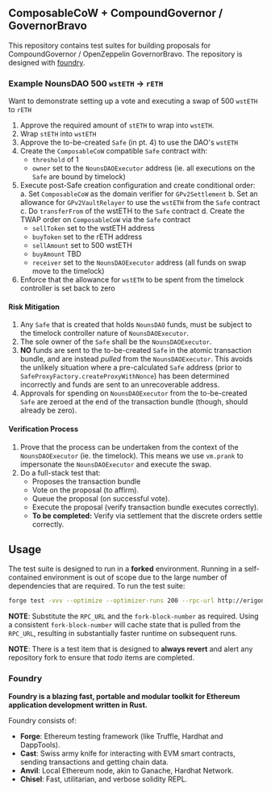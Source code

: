 ## ComposableCoW + CompoundGovernor / GovernorBravo

This repository contains test suites for building proposals for CompoundGovernor / OpenZeppelin GovernorBravo. The repository is designed with [foundry](https://book.getfoundry.sh).

### Example NounsDAO 500 `wstETH` -> `rETH`

Want to demonstrate setting up a vote and executing a swap of 500 `wstETH` to `rETH`

1. Approve the required amount of `stETH` to wrap into `wstETH`.
2. Wrap `stETH` into `wstETH`
3. Approve the to-be-created `Safe` (in pt. 4) to use the DAO's `wstETH`
4. Create the `ComposableCoW` compatible `Safe` contract with:
    - `threshold` of 1
    - `owner` set to the `NounsDAOExecutor` address (ie. all executions on the `Safe` are bound by timelock)
5. Execute post-Safe creation configuration and create conditional order:
a. Set `ComposableCoW` as the domain verifier for `GPv2Settlement`
b. Set an allowance for `GPv2VaultRelayer` to use the `wstETH` from the `Safe` contract
c. Do `transferFrom` of the wstETH to the `Safe` contract
d. Create the TWAP order on `ComposableCoW` via the `Safe` contract
    - `sellToken` set to the wstETH address
    - `buyToken` set to the rETH address
    - `sellAmount` set to 500 wstETH
    - `buyAmount` TBD
    - `receiver` set to the `NounsDAOExecutor` address (all funds on swap move to the timelock)
6. Enforce that the allowance for `wstETH` to be spent from the timelock controller is set back to zero

#### Risk Mitigation

1. Any `Safe` that is created that holds `NounsDAO` funds, must be subject to the timelock controller nature of `NounsDAOExecutor`.
2. The sole owner of the `Safe` shall be the `NounsDAOExecutor`.
3. **NO** funds are sent to the to-be-created `Safe` in the atomic transaction bundle, and are instead *pulled* from the `NounsDAOExecutor`. This avoids the unlikely situation where a pre-calculated `Safe` address (prior to `SafeProxyFactory.createProxyWithNonce`) has been determined incorrectly and funds are sent to an unrecoverable address.
4. Approvals for spending on `NounsDAOExecutor` from the to-be-created `Safe` are zeroed at the end of the transaction bundle (though, should already be zero). 

#### Verification Process

1. Prove that the process can be undertaken from the context of the `NounsDAOExecutor` (ie. the timelock).
   This means we use `vm.prank` to impersonate the `NounsDAOExecutor` and execute the swap.
2. Do a full-stack test that:
   - Proposes the transaction bundle
   - Vote on the proposal (to affirm).
   - Queue the proposal (on successful vote).
   - Execute the proposal (verify transaction bundle executes correctly).
   - **To be completed:** Verify via settlement that the discrete orders settle correctly.

## Usage

The test suite is designed to run in a **forked** environment. Running in a self-contained environment is out of scope due to the large number of dependencies that are required. To run the test suite:

```bash
forge test -vvv --optimize --optimizer-runs 200 --rpc-url http://erigon.dappnode:8545 --fork-block-number 17885110
```

**NOTE**: Substitute the `RPC_URL` and the `fork-block-number` as required. Using a consistent `fork-block-number` will cache state that is pulled from the `RPC_URL`, resulting in substantially faster runtime on subsequent runs.

**NOTE**: There is a test item that is designed to **always revert** and alert any repository fork to ensure that *todo* items are completed.

### Foundry

**Foundry is a blazing fast, portable and modular toolkit for Ethereum application development written in Rust.**

Foundry consists of:

-   **Forge**: Ethereum testing framework (like Truffle, Hardhat and DappTools).
-   **Cast**: Swiss army knife for interacting with EVM smart contracts, sending transactions and getting chain data.
-   **Anvil**: Local Ethereum node, akin to Ganache, Hardhat Network.
-   **Chisel**: Fast, utilitarian, and verbose solidity REPL.
